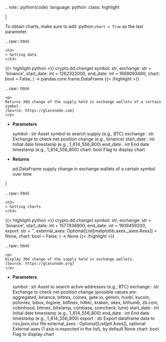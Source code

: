 .. role:: python(code)
    :language: python
    :class: highlight

|

To obtain charts, make sure to add :python:`chart = True` as the last parameter.

.. raw:: html

    <h3>
    > Getting data
    </h3>

{{< highlight python >}}
crypto.dd.change(
    symbol: str,
    exchange: str = 'binance',
    start_date: int = 1262322000,
    end_date: int = 1668093490,
    chart: bool = False,
) -> pandas.core.frame.DataFrame
{{< /highlight >}}

.. raw:: html

    <p>
    Returns 30d change of the supply held in exchange wallets of a certain symbol.
    [Source: https://glassnode.com]
    </p>

* **Parameters**

    symbol : str
        Asset symbol to search supply (e.g., BTC)
    exchange : str
        Exchange to check net position change (e.g., binance)
    start_date : int
        Initial date timestamp (e.g., 1_614_556_800)
    end_date : int
        End date timestamp (e.g., 1_614_556_800)
    chart: bool
       Flag to display chart


* **Returns**

    pd.DataFrame
        supply change in exchange wallets of a certain symbol over time

|

.. raw:: html

    <h3>
    > Getting charts
    </h3>

{{< highlight python >}}
crypto.dd.change(
    symbol: str,
    exchange: str = 'binance',
    start_date: int = 1577836800,
    end_date: int = 1609459200,
    export: str = '',
    external_axes: Optional[List[matplotlib.axes._axes.Axes]] = None,
    chart: bool = False,
) -> None
{{< /highlight >}}

.. raw:: html

    <p>
    Display 30d change of the supply held in exchange wallets.
    [Source: https://glassnode.org]
    </p>

* **Parameters**

    symbol : str
        Asset to search active addresses (e.g., BTC)
    exchange : str
        Exchange to check net position change (possible values are: aggregated, binance,
        bittrex, coinex, gate.io, gemini, huobi, kucoin, poloniex, bibox, bigone, bitfinex,
        hitbtc, kraken, okex, bithumb, zb.com, cobinhood, bitmex, bitstamp, coinbase, coincheck, luno)
    start_date : int
        Initial date timestamp (e.g., 1_614_556_800)
    end_date : int
        End date timestamp (e.g., 1_614_556_800)
    export : str
        Export dataframe data to csv,json,xlsx file
    external_axes : Optional[List[plt.Axes]], optional
        External axes (1 axis is expected in the list), by default None
    chart: bool
       Flag to display chart


